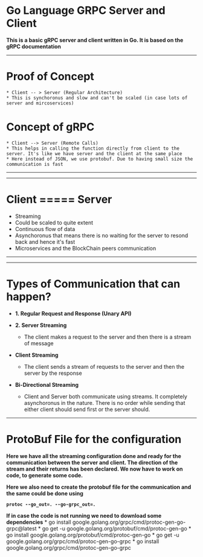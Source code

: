 # **Go Language GRPC Server and Client**

**This is a basic gRPC server and client written in Go. It is based on the gRPC documentation**


<hr>

# **Proof of Concept**

    * Client -- > Server (Regular Architecture)
    * This is synchoronus and slow and can't be scaled (in case lots of server and mircoservices)


# **Concept of gRPC**

    * Client --> Server (Remote Calls)
    * This helps in calling the function directly from client to the server. It's like we have server and the client at the same place
    * Here instead of JSON, we use protobuf. Due to having small size the communication is fast

<hr>

<hr>

# **Client ===== Server**
* Streaming 
* Could be scaled to quite extent
* Continuous flow of data
* Asynchoronus that means there is no waiting for the server to resond back and hence it's fast
* Microservices and the BlockChain peers communication

<hr>

<hr>

# **Types of Communication that can happen?**

* **1. Regular Request and Response (Unary API)**
* **2. Server Streaming**
    * The client makes a request to the server and then there is a stream of message

* **Client Streaming**
    * The client sends a stream of requests to the server and then the server by the response

* **Bi-Directional Streaming**
    * Client and Server both communicate using streams. It completely asynchoronus in the nature. There is no order while sending that either client should send first or the server should.

<hr>

# **ProtoBuf File for the configuration**

**Here we have all the streaming configuration done and ready for the communication between the server and client. The direction of the stream and their returns has been declared. We now have to work on code, to generate some code.**

**Here we also need to create the protobuf file for the communication and the same could be done using**

**`protoc --go_out=. --go-grpc_out=.`**


**If in case the code is not running we need to download some dependencies**
    * go install google.golang.org/grpc/cmd/protoc-gen-go-grpc@latest
    * go get -u google.golang.org/protobuf/cmd/protoc-gen-go
    * go install google.golang.org/protobuf/cmd/protoc-gen-go
    * go get -u google.golang.org/grpc/cmd/protoc-gen-go-grpc
    * go install google.golang.org/grpc/cmd/protoc-gen-go-grpc
